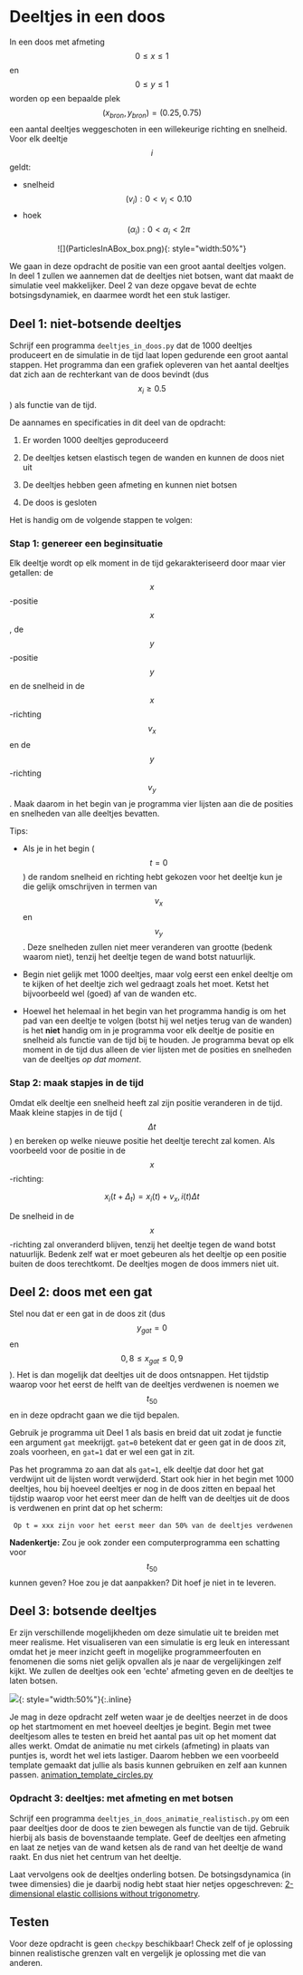# Deeltjes in een doos

In een doos met afmeting $$0 \leq x \leq 1$$ en $$0 \leq y \leq 1$$ worden op een bepaalde plek $$(x_{bron}, y_{bron}) = (0.25, 0.75)$$ een aantal deeltjes weggeschoten in een willekeurige richting en snelheid. Voor elk deeltje $$i$$ geldt:

   - snelheid $$(v_{i}): 0 < v_{i} < 0.10$$
   - hoek $$(\alpha_{i}): 0 < \alpha_{i} < 2\pi$$
   
<p align="center">
![](ParticlesInABox_box.png){: style="width:50%"}
</p>

We gaan in deze opdracht de positie van een groot aantal deeltjes volgen. In deel 1 zullen we aannemen dat de deeltjes niet botsen, want dat maakt de simulatie veel makkelijker. Deel 2 van deze opgave bevat de echte botsingsdynamiek, en daarmee wordt het een stuk lastiger. 

## Deel 1: niet-botsende deeltjes

Schrijf een programma `deeltjes_in_doos.py` dat de 1000 deeltjes produceert en de simulatie in de tijd laat lopen gedurende een groot aantal stappen. Het programma dan een grafiek opleveren van het aantal deeltjes dat zich aan de rechterkant van de doos bevindt (dus $$x_i \geq 0.5$$) als functie van de tijd.

De aannames en specificaties in dit deel van de opdracht:

   1.  Er worden 1000 deeltjes geproduceerd
   
   2.  De deeltjes ketsen elastisch tegen de wanden en kunnen de doos niet uit

   3.  De deeltjes hebben geen afmeting en kunnen niet botsen

   4.  De doos is gesloten
   
Het is handig om de volgende stappen te volgen:

### Stap 1: genereer een beginsituatie
  
Elk deeltje wordt op elk moment in de tijd gekarakteriseerd door maar vier getallen: de $$x$$-positie $$x$$, de $$y$$-positie $$y$$ en de snelheid in de $$x$$-richting $$v_x$$ en de $$y$$-richting $$v_y$$. Maak daarom in het begin van je programma vier lijsten aan die de posities en snelheden van alle deeltjes bevatten.
  
Tips:

- Als je in het begin ($$t=0$$) de random snelheid en richting hebt gekozen voor het deeltje kun je die gelijk omschrijven in termen van $$v_x$$ en $$v_y$$. Deze snelheden zullen niet meer veranderen van grootte (bedenk waarom niet), tenzij het deeltje tegen de wand botst natuurlijk.
   
- Begin niet gelijk met 1000 deeltjes, maar volg eerst een enkel deeltje om te kijken of het deeltje zich wel gedraagt zoals het moet. Ketst het bijvoorbeeld wel (goed) af van de wanden etc.

- Hoewel het helemaal in het begin van het programma handig is om het pad van een deeltje te volgen (botst hij wel netjes terug van de wanden) is het **niet** handig om in je programma voor elk deeltje de positie en snelheid als functie van de tijd bij te houden. Je programma bevat op elk moment in de tijd dus alleen de vier lijsten met de posities en snelheden van de deeltjes *op dat moment*.
   
### Stap 2: maak stapjes in de tijd

Omdat elk deeltje een snelheid heeft zal zijn positie veranderen in de tijd. Maak kleine stapjes in de tijd ($$\Delta t$$) en bereken op welke nieuwe positie het deeltje terecht zal komen. Als voorbeeld voor de positie in de $$x$$-richting: 

  $$x_i(t+\Delta_t) = x_i(t) + v_x,i(t)\Delta t$$ 

De snelheid in de $$x$$-richting zal onveranderd blijven, tenzij het deeltje tegen de wand botst natuurlijk. Bedenk zelf wat er moet gebeuren als het deeltje op een positie buiten de doos terechtkomt. De deeltjes mogen de doos immers niet uit.


## Deel 2: doos met een gat

Stel nou dat er een gat in de doos zit (dus $$y_{gat} = 0$$ en $$0{,}8 \leq x_{gat} \leq 0{,}9$$). Het is dan mogelijk dat deeltjes uit de doos ontsnappen. Het tijdstip waarop voor het eerst de helft van de deeltjes verdwenen is noemen we $$t_{50}$$ en in deze opdracht gaan we die tijd bepalen.

Gebruik je programma uit Deel 1 als basis en breid dat uit zodat je functie een argument `gat` meekrijgt. `gat=0` betekent dat er geen gat in de doos zit, zoals voorheen, en `gat=1` dat er wel een gat in zit.

Pas het programma zo aan dat als `gat=1`, elk deeltje dat door het gat verdwijnt uit de lijsten  wordt verwijderd. Start ook hier in het begin met 1000 deeltjes, hou bij hoeveel deeltjes er nog in de doos zitten en bepaal het tijdstip waarop voor het eerst meer dan de helft van de deeltjes uit de doos is verdwenen en print dat op het scherm:

     Op t = xxx zijn voor het eerst meer dan 50% van de deeltjes verdwenen

**Nadenkertje:** Zou je ook zonder een computerprogramma een schatting voor $$t_{50}$$ kunnen geven? Hoe zou je dat aanpakken? Dit hoef je niet in te leveren.


## Deel 3: botsende deeltjes

Er zijn verschillende mogelijkheden om deze simulatie uit te breiden met meer realisme. Het visualiseren van een simulatie is erg leuk en interessant omdat het je meer
inzicht geeft in mogelijke programmeerfouten en fenomenen die soms niet gelijk opvallen als je naar de vergelijkingen zelf kijkt. We zullen de deeltjes ook een 'echte'
afmeting geven en de deeltjes te laten botsen.

![](collidingballs_4.gif){: style="width:50%"}{:.inline}

Je mag in deze opdracht zelf weten waar je de deeltjes neerzet in de doos op het startmoment en met hoeveel deeltjes je begint. Begin met twee deeltjesom alles te testen en breid het aantal pas uit op het moment dat alles werkt. Omdat de animatie nu met cirkels (afmeting) in plaats van puntjes is, wordt het wel iets lastiger. Daarom hebben we een voorbeeld template gemaakt dat jullie als basis kunnen gebruiken en zelf aan kunnen passen.
[animation_template_circles.py](https://www.nikhef.nl/~ivov/Python/DeeltjesInDoos/animation_template_circles.py)


### Opdracht 3: deeltjes: met afmeting en met botsen

Schrijf een programma `deeltjes_in_doos_animatie_realistisch.py` om een paar deeltjes door de doos te zien bewegen als functie van de tijd. Gebruik hierbij als basis de bovenstaande template. Geef de deeltjes een afmeting en laat ze netjes van de wand ketsen als de rand van het deeltje de wand raakt. En dus niet het centrum van het deeltje. 

Laat vervolgens ook de deeltjes onderling botsen. De botsingsdynamica (in twee dimensies) die je daarbij nodig hebt staat hier netjes opgeschreven:
[2-dimensional elastic collisions without trigonometry](http://www.vobarian.com/collisions/2dcollisions2.pdf).



## Testen

Voor deze opdracht is geen `checkpy` beschikbaar! Check zelf of je oplossing binnen realistische grenzen valt en vergelijk je oplossing met die van anderen.

